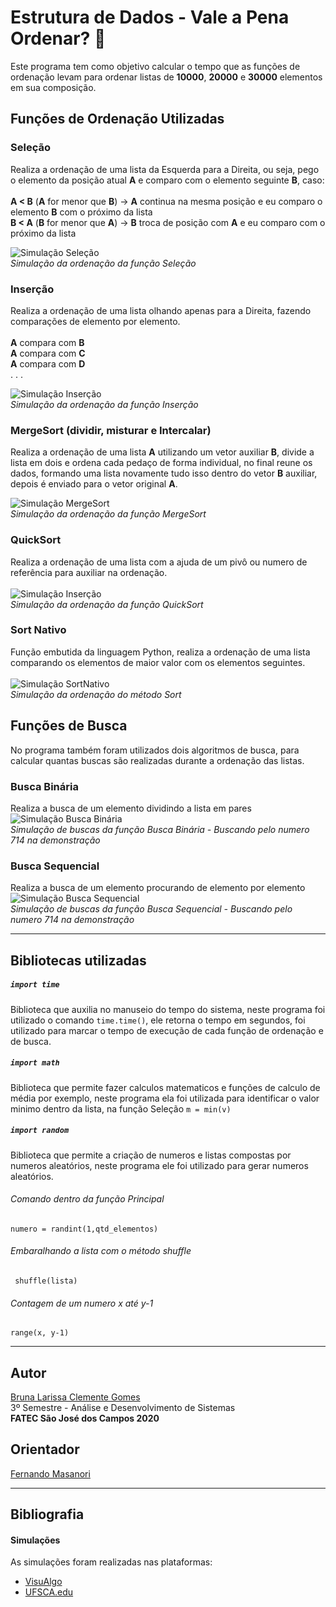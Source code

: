 # Estrutura de Dados - Vale a Pena Ordenar? :1234:
Este programa tem como objetivo calcular o tempo que as funções de ordenação levam para ordenar listas de **10000**, **20000** e **30000** elementos em sua composição.


## Funções de Ordenação Utilizadas

### Seleção
Realiza a ordenação de uma lista da Esquerda para a Direita, ou seja, pego o elemento da posição atual **A**  e comparo com o elemento seguinte **B**, caso:<br><br>**A < B** (**A** for menor que **B**) -> **A** continua na mesma posição e eu comparo o elemento **B** com o próximo da lista<br>**B < A** (**B** for menor que **A**) -> **B** troca de posição com **A** e eu comparo com o próximo da lista

![Simulação Seleção](https://github.com/littlebru/Estrutura-de-Dados/blob/master/simulacoes/Selecao.gif)<br>
*Simulação da ordenação da função Seleção*

### Inserção
Realiza a ordenação de uma lista olhando apenas para a Direita, fazendo comparações de elemento por elemento.<br><br>**A** compara com **B**<br>**A** compara com **C**<br>**A** compara com **D**<br>
.
.
.

![Simulação Inserção](https://github.com/littlebru/Estrutura-de-Dados/blob/master/simulacoes/Insercao.gif)<br>                            *Simulação da ordenação da função Inserção* 

### MergeSort (dividir, misturar e Intercalar)
Realiza a ordenação de uma lista **A** utilizando um vetor auxiliar **B**, divide a lista em dois e ordena cada pedaço de forma individual, no final reune os dados, formando uma lista novamente tudo isso dentro do vetor **B** auxiliar, depois é enviado para o vetor original **A**.<br>

![Simulação MergeSort](https://github.com/littlebru/Estrutura-de-Dados/blob/master/simulacoes/MergeSort.gif)<br>
*Simulação da ordenação da função MergeSort*

### QuickSort
Realiza a ordenação de uma lista com a ajuda de um pivô ou numero de referência para auxiliar na ordenação.<br><br>
![Simulação Inserção](https://github.com/littlebru/Estrutura-de-Dados/blob/master/simulacoes/QuickSort.gif)<br>
*Simulação da ordenação da função QuickSort*

### Sort Nativo
Função embutida da linguagem Python, realiza a ordenação de uma lista comparando os elementos de maior valor com os elementos seguintes.<br><br>
![Simulação SortNativo](https://github.com/littlebru/Estrutura-de-Dados/blob/master/simulacoes/TimSort.gif)<br>
*Simulação da ordenação do método Sort*

## Funções de Busca
No programa também foram utilizados dois algoritmos de busca, para calcular quantas buscas são realizadas durante a ordenação das listas.

### Busca Binária
Realiza a busca de um elemento dividindo a lista em pares<br>
![Simulação Busca Binária](https://github.com/littlebru/Estrutura-de-Dados/blob/master/simulacoes/Busca_Binaria.gif)<br>
*Simulação de buscas da função Busca Binária - Buscando pelo numero 714 na demonstração*

### Busca Sequencial
Realiza a busca de um elemento procurando de elemento por elemento<br>
![Simulação Busca Sequencial](https://github.com/littlebru/Estrutura-de-Dados/blob/master/simulacoes/Busca_Sequencial.gif)<br>
*Simulação de buscas da função Busca Sequencial - Buscando pelo numero 714 na demonstração*

------

## Bibliotecas utilizadas
 
 ##### ``` import time  ```
 Biblioteca que auxilia no manuseio do tempo do sistema, neste programa foi utilizado o comando  ``` time.time() ```, ele retorna o tempo em segundos, foi utilizado para marcar o tempo de execução de cada função de ordenação e de busca.
 ##### ``` import math  ```
 Biblioteca que permite fazer calculos matematicos e funções de calculo de média por exemplo, neste programa ela foi utilizada para identificar o valor minimo dentro da lista, na função Seleção ``` m = min(v) ```
 ##### ``` import random  ```
 Biblioteca que permite a criação de numeros e listas compostas por numeros aleatórios, neste programa ele foi utilizado para gerar numeros aleatórios. 

###### *Comando dentro da função Principal*
 ``` numero = randint(1,qtd_elementos) ``` <br> 
###### *Embaralhando a lista com o método shuffle*
 ``` shuffle(lista)``` <br> 
 ###### *Contagem de um numero x até y-1*
 ``` range(x, y-1) ``` <br>
 
------

## Autor
[Bruna Larissa Clemente Gomes](https://github.com/littlebru)<br>
3º Semestre - Análise e Desenvolvimento de Sistemas<br>
**FATEC São José dos Campos 2020**<br>

## Orientador
[Fernando Masanori](https://github.com/fmasanori)

------
 
## Bibliografia

#### Simulações
As simulações foram realizadas nas plataformas:
- [VisuAlgo](https://visualgo.net/bn/sorting)
- [UFSCA.edu](https://www.cs.usfca.edu/~galles/visualization/Search.html)
